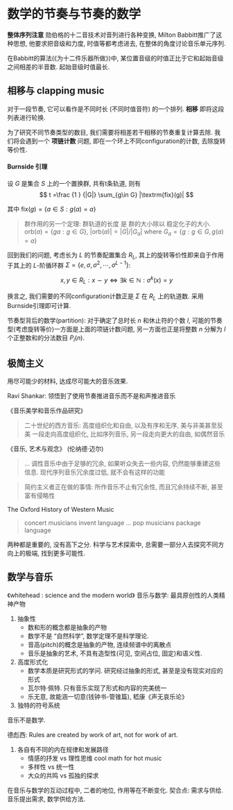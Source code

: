 # 数学的节奏与节奏的数学

**整体序列注意** 勋伯格的十二音技术对音列进行各种变换, Milton Babbitt推广了这种思想, 他要求把音级和力度, 时值等都考虑进去, 在整体的角度讨论音乐单元序列.

在Babbitt的算法(《为十二件乐器所做》)中, 某位置音级的时值正比于它和起始音级之间相差的半音数. 起始音级时值最长.

## 相移与 clapping music

对于一段节奏, 它可以看作是不同时长 (不同时值音符) 的一个排列. **相移** 即将这段列表进行轮换. 

为了研究不同节奏类型的数目, 我们需要将相差若干相移的节奏重复计算去除. 我们将会遇到一个 **项链计数** 问题, 即在一个环上不同configuration的计数, 去除旋转等价性. 

#### Burnside 引理

设 $G$ 是集合 $S$ 上的一个置换群, 共有t条轨道, 则有
$$
t =\frac {1 } {|G|} \sum_{g\in G} |\textrm{fix}(g)|
$$

其中 $\textrm{fix}(g) = \{a \in S : g(a) = a\}$

> 群作用的另一个定理: 群轨道的长度 是 群的大小除以 稳定化子的大小.
> $\textrm{orb}(a) = \{g a : g\in G\}$, $|\textrm{orb}(a)| = |G| / |G_a|$ where $G_a = \{g: g\in G, g(a) = a\}$

回到我们的问题, 考虑长为 $L$ 的节奏配置集合 $R_L$, 其上的旋转等价性即来自于作用于其上的 $L$-阶循环群 $\Sigma = \{e, \sigma, \sigma^2, \cdots, \sigma^{L-1}\}$: 

$$
x, y \in R_L : x\sim y \Leftrightarrow \exists k \in \mathbb{N}: \sigma^k(x) = y
$$

换言之, 我们需要的不同configuration计数正是 $\Sigma$ 在 $R_L$ 上的轨道数. 采用Burnside引理即可计算.

节奏型背后的数学(partition): 对于确定了总时长 $n$ 和休止符的个数 $l$, 可能的节奏型(考虑旋转等价)一方面是上面的项链计数问题, 另一方面也正是将整数 $n$ 分解为 $l$ 个正整数和的分法数目 $P_l(n)$. 

## 极简主义

用尽可能少的材料, 达成尽可能大的音乐效果.

Ravi Shankar: 领悟到了使用节奏推进音乐而不是和声推进音乐

《音乐美学和音乐作品研究》
> 二十世纪的西方音乐: 高度组织化和自由, 以及有序和无序, 美与非美甚至反美
> 一段走向高度组织化, 比如序列音乐, 另一段走向更大的自由, 如偶然音乐

《音乐, 艺术与观念》 (伦纳德·迈尔)
> ... 调性音乐中由于足够的冗余, 如果听众失去一些内容, 仍然能够重建这些信息. 现代序列音乐冗余度过低, 就不会有这样的功能


> 简约主义者正在做的事情: 所作音乐不止有冗余性, 而且冗余持续不断, 甚至富有侵略性

The Oxford History of Western Music
> concert musicians invent language ... pop musicians package language

两种都是重要的, 没有高下之分. 科学与艺术探索中, 总需要一部分人去探究不同方向上的极端, 找到更多可能性. 

## 数学与音乐

《whitehead : science and the modern world》
音乐与数学: 最具原创性的人类精神产物

1.  抽象性
    -  数和形的概念都是抽象的产物
    -  数学不是 “自然科学”, 数学定理不是科学理论.
    -  音高(pitch)的概念是抽象的产物, 连续频谱中的离散点
    -  音乐是抽象的艺术, 不具有造型性(可见, 空间占位, 固定)和语义性. 
2.  高度形式化
    -  数学本质是研究形式的学问. 研究经过抽象的形式, 甚至是没有现实对应的形式
    -  瓦尔特·佩特. 只有音乐实现了形式和内容的完美统一
    -  乐无意, 故能涵一切意(钱钟书-管锥篇), 嵇康《声无哀乐论》
3.  独特的符号系统

音乐不是数学. 

德彪西: Rules are created by work of art, not for work of art.

1.  各自有不同的内在规律和发展路径
    -  情感的抒发 vs 理性思维 cool math for hot music
    -  多样性 vs 统一性
    -  大众的共鸣 vs 孤独的探求

在音乐与数学的互动过程中, 二者的地位, 作用等在不断变化. 契合点: 需求与供给. 音乐提出需求, 数学供给方法.